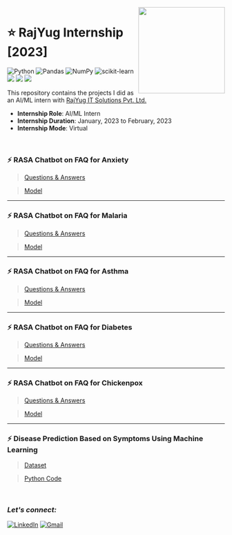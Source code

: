 <img align="right" src="https://c.smartrecruiters.com/sr-company-logo-prod-dc5/5e26eb2db439962cf843d9e8/huge?r=s3-eu-central-1&_1579609112432" width="200">

<!---Survesh: 9823335299-->
<!---Rajyug: +91 2046009797-->

# :star: RajYug Internship [2023]
![Python](https://img.shields.io/badge/python-3670A0?style=for-the-badge&logo=python&logoColor=ffdd54)
![Pandas](https://img.shields.io/badge/pandas-%23150458.svg?style=for-the-badge&logo=pandas&logoColor=white)
![NumPy](https://img.shields.io/badge/numpy-%23013243.svg?style=for-the-badge&logo=numpy&logoColor=white)
![scikit-learn](https://img.shields.io/badge/scikit--learn-%23F7931E.svg?style=for-the-badge&logo=scikit-learn&logoColor=white)
![](https://img.shields.io/badge/Rasa-5A17EE.svg?style=for-the-badge&logo=Rasa&logoColor=white)
![](https://img.shields.io/badge/Visual%20Studio%20Code-007ACC.svg?style=for-the-badge&logo=Visual-Studio-Code&logoColor=white)
![](https://img.shields.io/badge/Google%20Colab-F9AB00.svg?style=for-the-badge&logo=Google-Colab&logoColor=white)

This repository contains the projects I did as an AI/ML intern with [RajYug IT Solutions Pvt. Ltd.](https://in.linkedin.com/company/rajyug-solutions?original_referer=https%3A%2F%2Fwww.google.com%2F)

- **Internship Role**: AI/ML Intern
- **Internship Duration**: January, 2023 to February, 2023
- **Internship Mode**: Virtual

<br>

### :zap: RASA Chatbot on FAQ for Anxiety

> [Questions & Answers](https://github.com/Rohit-Rannavre/RajYug-Internship-2023/blob/main/Chatbot%20for%20FAQ%20on%20Anxiety/Q%26A%20for%20Anxiety.pdf)

> [Model](https://github.com/Rohit-Rannavre/RajYug-Internship-2023/blob/main/Chatbot%20for%20FAQ%20on%20Anxiety/models/final-model.tar.gz)

***

### :zap: RASA Chatbot on FAQ for Malaria

> [Questions & Answers](https://github.com/Rohit-Rannavre/RajYug-Internship-2023/blob/main/Chatbot%20for%20FAQ%20on%20Malaria/Q%26A%20for%20Malaria.pdf)

> [Model](https://github.com/Rohit-Rannavre/RajYug-Internship-2023/blob/main/Chatbot%20for%20FAQ%20on%20Malaria/models/final-model.tar.gz)

***

### :zap: RASA Chatbot on FAQ for Asthma

> [Questions & Answers](https://github.com/Rohit-Rannavre/RajYug-Internship-2023/blob/main/Chatbot%20for%20FAQ%20on%20Asthma/Q%26A%20for%20Asthma.pdf)

> [Model](https://drive.google.com/file/d/1-5ndk_9mnf1U-V0XFgXHa3xI-Gs6y9AK/view?usp=share_link)
 
***

### :zap: RASA Chatbot on FAQ for Diabetes

> [Questions & Answers](https://github.com/Rohit-Rannavre/RajYug-Internship-2023/blob/main/Chatbot%20for%20FAQ%20on%20Diabetes/Q%26A%20for%20Diabetes.pdf)

> [Model](https://github.com/Rohit-Rannavre/RajYug-Internship-2023/blob/main/Chatbot%20for%20FAQ%20on%20Diabetes/models/final-model-diabetes.tar.gz)

***

### :zap: RASA Chatbot on FAQ for Chickenpox

> [Questions & Answers](https://github.com/Rohit-Rannavre/RajYug-Internship-2023/blob/main/Chatbot%20for%20FAQ%20on%20Chickenpox/Q%26A%20for%20Chickenpox.pdf)

> [Model](https://drive.google.com/file/d/1tHqkZxbzTGuyMudWWcyFKOvNodlO_AAy/view?usp=share_link)

***

### :zap: Disease Prediction Based on Symptoms Using Machine Learning

> [Dataset](https://github.com/Rohit-Rannavre/RajYug-Internship-2023/blob/main/Disease%20Prediction%20Based%20on%20Symptoms%20Using%20ML/disease_dataset.csv)

> [Python Code](https://github.com/Rohit-Rannavre/RajYug-Internship-2023/blob/main/Disease%20Prediction%20Based%20on%20Symptoms%20Using%20ML/disease_prediction.ipynb)

<br>

### ***Let's connect:*** 
[![LinkedIn](https://img.shields.io/badge/linkedin-%230077B5.svg?style=for-the-badge&logo=linkedin&logoColor=white)](https://www.linkedin.com/in/rohit-rannavre) 
[![Gmail](https://img.shields.io/badge/Gmail-D14836?style=for-the-badge&logo=gmail&logoColor=white)](mailto:rohit.rannavre@gmail.com) 
